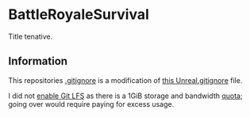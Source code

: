 # BattleRoyaleSurvival

Title tenative.

## Information

This repositories [.gitignore](https://git-scm.com/docs/gitignore) is a modification of [this Unreal.gitignore](https://github.com/github/gitignore/blob/main/UnrealEngine.gitignores) file.

I did not [enable Git LFS](https://en.joysword.com/posts/2016/03/setting_up_github_for_unity_projects) as there is a 1GiB storage and bandwidth [quota](https://docs.github.com/en/repositories/working-with-files/managing-large-files/about-storage-and-bandwidth-usage); going over would require paying for excess usage.